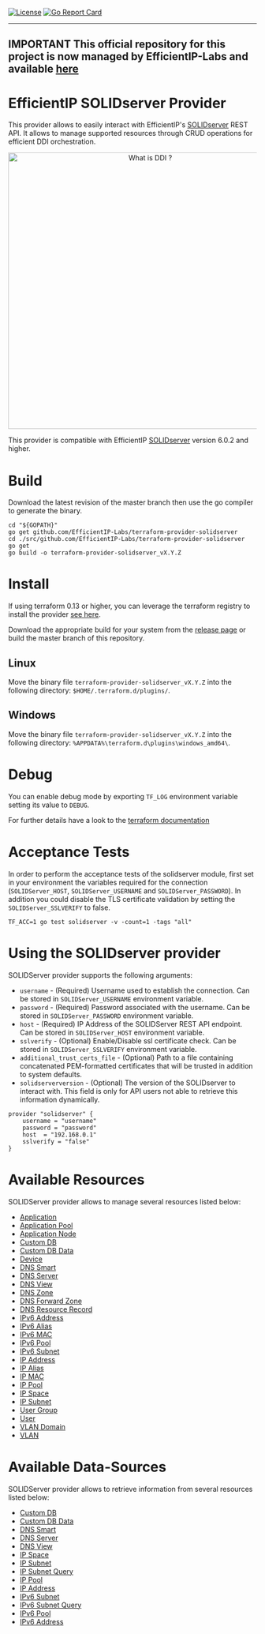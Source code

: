 [![License](https://img.shields.io/badge/License-BSD%202--Clause-blue.svg)](https://opensource.org/licenses/BSD-2-Clause) [![Go Report Card](https://goreportcard.com/badge/github.com/EfficientIP-Labs/terraform-provider-solidserver)](https://goreportcard.com/report/github.com/EfficientIP-Labs/terraform-provider-solidserver)

---
**IMPORTANT**
This official repository for this project is now managed by EfficientIP-Labs and available [here](https://github.com/EfficientIP-Labs/terraform-provider-solidserver/releases)
---

# EfficientIP SOLIDserver Provider
This provider allows to easily interact with EfficientIP's [SOLIDserver](https://www.efficientip.com/products/solidserver/) REST API.
It allows to manage supported resources through CRUD operations for efficient DDI orchestration.

<p align="center">
  <a align="center" href="https://www.efficientip.com/resources/video-what-is-ddi/">
    <img width="560" src="https://i.ytimg.com/vi/daQ0xEWNvYY/maxresdefault.jpg" title="What is DDI ?">
  </a>
</p>

This provider is compatible with EfficientIP [SOLIDserver](https://www.efficientip.com/products/solidserver/) version 6.0.2 and higher.

# Build
Download the latest revision of the master branch then use the go compiler to generate the binary.

```
cd "${GOPATH}"
go get github.com/EfficientIP-Labs/terraform-provider-solidserver
cd ./src/github.com/EfficientIP-Labs/terraform-provider-solidserver
go get
go build -o terraform-provider-solidserver_vX.Y.Z
```

# Install

If using terraform 0.13 or higher, you can leverage the terraform registry to install the provider [see here](https://registry.terraform.io/providers/EfficientIP-Labs/solidserver/latest/docs).

Download the appropriate build for your system from the [release page]( https://github.com/EfficientIP-Labs/terraform-provider-solidserver/releases) or build the master branch of this repository.

## Linux
Move the binary file `terraform-provider-solidserver_vX.Y.Z` into the following directory: `$HOME/.terraform.d/plugins/`.


## Windows
Move the binary file `terraform-provider-solidserver_vX.Y.Z` into the following directory: `%APPDATA%\terraform.d\plugins\windows_amd64\`.


# Debug
You can enable debug mode by exporting `TF_LOG` environment variable setting its value to `DEBUG`.

For further details have a look to the [terraform documentation](https://www.terraform.io/docs/internals/debugging.html)

# Acceptance Tests
In order to perform the acceptance tests of the solidserver module, first set in your environment the variables required for the connection (`SOLIDServer_HOST`, `SOLIDServer_USERNAME` and `SOLIDServer_PASSWORD`). In addition you could disable the TLS certificate validation by setting the `SOLIDServer_SSLVERIFY` to false.
```
TF_ACC=1 go test solidserver -v -count=1 -tags "all"
```

# Using the SOLIDserver provider
SOLIDServer provider supports the following arguments:

* `username` - (Required) Username used to establish the connection. Can be stored in `SOLIDServer_USERNAME` environment variable.
* `password` - (Required) Password associated with the username. Can be stored in `SOLIDServer_PASSWORD` environment variable.
* `host` - (Required) IP Address of the SOLIDServer REST API endpoint. Can be stored in `SOLIDServer_HOST` environment variable.
* `sslverify` - (Optional) Enable/Disable ssl certificate check. Can be stored in `SOLIDServer_SSLVERIFY` environment variable.
* `additional_trust_certs_file` - (Optional) Path to a file containing concatenated PEM-formatted certificates that will be trusted in addition to system defaults.
* `solidserverversion` - (Optional) The version of the SOLIDserver to interact with. This field is only for API users not able to retrieve this information dynamically.

```
provider "solidserver" {
    username = "username"
    password = "password"
    host  = "192.168.0.1"
    sslverify = "false"
}
```

# Available Resources
SOLIDServer provider allows to manage several resources listed below:

* [Application](docs/resources/app_application.md)
* [Application Pool](docs/resources/app_pool.md)
* [Application Node](docs/resources/app_node.md)
* [Custom DB](docs/resources/cdb.md)
* [Custom DB Data](docs/resources/cdb_data.md)
* [Device](docs/resources/device.md)
* [DNS Smart](docs/resources/dns_smart.md)
* [DNS Server](docs/resources/dns_server.md)
* [DNS View](docs/resources/dns_view.md)
* [DNS Zone](docs/resources/dns_zone.md)
* [DNS Forward Zone](docs/resources/dns_forward_zone.md)
* [DNS Resource Record](docs/resources/dns_rr.md)
* [IPv6 Address](docs/resources/ip6_address.md)
* [IPv6 Alias](docs/resources/ip6_alias.md)
* [IPv6 MAC](docs/resources/ip6_mac.md)
* [IPv6 Pool](docs/resources/ip6_pool.md)
* [IPv6 Subnet](docs/resources/ip6_subnet.md)
* [IP Address](docs/resources/ip_address.md)
* [IP Alias](docs/resources/ip_alias.md)
* [IP MAC](docs/resources/ip_mac.md)
* [IP Pool](docs/resources/ip_pool.md)
* [IP Space](docs/resources/ip_space.md)
* [IP Subnet](docs/resources/ip_subnet.md)
* [User Group](docs/resources/usergroup.md)
* [User](docs/resources/user.md)
* [VLAN Domain](docs/resources/vlan_domain.md)
* [VLAN](docs/resources/vlan.md)

# Available Data-Sources
SOLIDServer provider allows to retrieve information from several resources listed below:

* [Custom DB](docs/data-sources/cdb.md)
* [Custom DB Data](docs/data-sources/cdb_data.md)
* [DNS Smart](docs/data-sources/dns_smart.md)
* [DNS Server](docs/data-sources/dns_server.md)
* [DNS View](docs/data-sources/dns_view.md)
* [IP Space](docs/data-sources/ip_space.md)
* [IP Subnet](docs/data-sources/ip_subnet.md)
* [IP Subnet Query](docs/data-sources/ip_subnet_query.md)
* [IP Pool](docs/data-sources/ip_pool.md)
* [IP Address](docs/data-sources/ip_address.md)
* [IPv6 Subnet](docs/data-sources/ip_subnet.md)
* [IPv6 Subnet Query](docs/data-sources/ip6_subnet_query.md)
* [IPv6 Pool](docs/data-sources/ip6_pool.md)
* [IPv6 Address](docs/data-sources/ip6_address.md)

